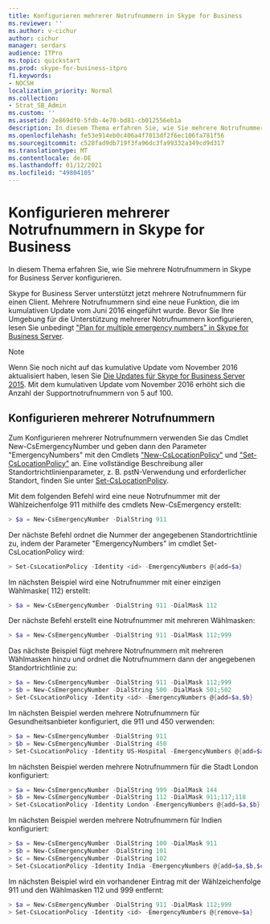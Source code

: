 ```yaml
---
title: Konfigurieren mehrerer Notrufnummern in Skype for Business
ms.reviewer: ''
ms.author: v-cichur
author: cichur
manager: serdars
audience: ITPro
ms.topic: quickstart
ms.prod: skype-for-business-itpro
f1.keywords:
- NOCSH
localization_priority: Normal
ms.collection:
- Strat_SB_Admin
ms.custom: ''
ms.assetid: 2e869df0-5fdb-4e70-bd81-cb012556eb1a
description: In diesem Thema erfahren Sie, wie Sie mehrere Notrufnummern in Skype for Business Server konfigurieren.
ms.openlocfilehash: fe53e914eb0c406a4f7013df2f6ec106fa781f56
ms.sourcegitcommit: c528fad9db719f3fa96dc3fa99332a349cd9d317
ms.translationtype: MT
ms.contentlocale: de-DE
ms.lasthandoff: 01/12/2021
ms.locfileid: "49804105"
---
```

# <a name="configure-multiple-emergency-numbers-in-skype-for-business"></a>Konfigurieren mehrerer Notrufnummern in Skype for Business

In diesem Thema erfahren Sie, wie Sie mehrere Notrufnummern in Skype for Business Server konfigurieren.

Skype for Business Server unterstützt jetzt mehrere Notrufnummern für einen Client. Mehrere Notrufnummern sind eine neue Funktion, die im kumulativen Update vom Juni 2016 eingeführt wurde. Bevor Sie Ihre Umgebung für die Unterstützung mehrerer Notrufnummern konfigurieren, lesen Sie unbedingt ["Plan for multiple emergency numbers" in Skype for Business Server](../../plan-your-deployment/enterprise-voice-solution/multiple-emergency-numbers.md).

> [!NOTE]
> Wenn Sie noch nicht auf das kumulative Update vom November 2016 aktualisiert haben, lesen Sie [Die Updates für Skype for Business Server 2015](https://support.microsoft.com/help/3061064/updates-for-skype-for-business-server-2015). Mit dem kumulativen Update vom November 2016 erhöht sich die Anzahl der Supportnotrufnummern von 5 auf 100.

## <a name="configure-multiple-emergency-numbers"></a>Konfigurieren mehrerer Notrufnummern

Zum Konfigurieren mehrerer Notrufnummern verwenden Sie das Cmdlet New-CsEmergencyNumber und geben dann den Parameter "EmergencyNumbers" mit den Cmdlets ["New-CsLocationPolicy"](https://docs.microsoft.com/powershell/module/skype/new-cslocationpolicy?view=skype-ps) und ["Set-CsLocationPolicy"](https://docs.microsoft.com/powershell/module/skype/set-cslocationpolicy?view=skype-ps) an. Eine vollständige Beschreibung aller Standortrichtlinienparameter, z. B. pstN-Verwendung und erforderlicher Standort, finden Sie unter [Set-CsLocationPolicy](https://docs.microsoft.com/powershell/module/skype/set-cslocationpolicy?view=skype-ps).

Mit dem folgenden Befehl wird eine neue Notrufnummer mit der Wählzeichenfolge 911 mithilfe des cmdlets New-CsEmergency erstellt:

```powershell
> $a = New-CsEmergencyNumber -DialString 911
```

Der nächste Befehl ordnet die Nummer der angegebenen Standortrichtlinie zu, indem der Parameter "EmergencyNumbers" im cmdlet Set-CsLocationPolicy wird:

```powershell
> Set-CsLocationPolicy -Identity <id> -EmergencyNumbers @{add=$a}
```

Im nächsten Beispiel wird eine Notrufnummer mit einer einzigen Wählmaske( 112) erstellt:

```powershell
> $a = New-CsEmergencyNumber -DialString 911 -DialMask 112
```

Der nächste Befehl erstellt eine Notrufnummer mit mehreren Wählmasken:

```powershell
> $a = New-CsEmergencyNumber -DialString 911 -DialMask 112;999
```

Das nächste Beispiel fügt mehrere Notrufnummern mit mehreren Wählmasken hinzu und ordnet die Notrufnummern dann der angegebenen Standortrichtlinie zu:

```powershell
> $a = New-CsEmergencyNumber -DialString 911 -DialMask 112;999
> $b = New-CsEmergencyNumber -DialString 500 -DialMask 501;502
> Set-CsLocationPolicy -Identity <id> -EmergencyNumbers @{add=$a,$b}
```

Im nächsten Beispiel werden mehrere Notrufnummern für Gesundheitsanbieter konfiguriert, die 911 und 450 verwenden:

```powershell
> $a = New-CsEmergencyNumber -DialString 911
> $b = New-CsEmergencyNumber -DialString 450
> Set-CsLocationPolicy -Identity US-Hospital -EmergencyNumbers @{add=$a,$b}
```

Im nächsten Beispiel werden mehrere Notrufnummern für die Stadt London konfiguriert:

```powershell
> $a = New-CsEmergencyNumber -DialString 999 -DialMask 144
> $b = New-CsEmergencyNumber -DialString 112 -DialMask 911;117;118
> Set-CsLocationPolicy -Identity London -EmergencyNumbers @{add=$a,$b}
```

Im nächsten Beispiel werden mehrere Notrufnummern für Indien konfiguriert:

```powershell
> $a = New-CsEmergencyNumber -DialString 100 -DialMask 911
> $b = New-CsEmergencyNumber -DialString 101
> $c = New-CsEmergencyNumber -DialString 102
> Set-CsLocationPolicy -Identity India -EmergencyNumbers @{add=$a,$b,$c}
```

Im nächsten Beispiel wird ein vorhandener Eintrag mit der Wählzeichenfolge 911 und den Wählmasken 112 und 999 entfernt:

```powershell
> $a = New-CsEmergencyNumber -DialString 911 -DialMask 112;999
> Set-CsLocationPolicy -Identity <id> -EmergencyNumbers @{remove=$a}
```
